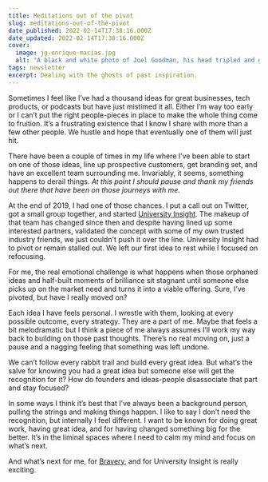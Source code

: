 ```yaml
---
title: Meditations out of the pivot
slug: meditations-out-of-the-pivot
date_published: 2022-02-14T17:38:16.000Z
date_updated: 2022-02-14T17:38:16.000Z
cover:
  image: jg-enrique-macias.jpg
  alt: "A black and white photo of Joel Goodman, his head tripled and ghosted with lots of visual motion."
tags: newsletter
excerpt: Dealing with the ghosts of past inspiration.
---
```


Sometimes I feel like I’ve had a thousand ideas for great businesses, tech products, or podcasts but have just mistimed it all. Either I’m way too early or I can’t put the right people-pieces in place to make the whole thing come to fruition. It’s a frustrating existence that I know I share with more than a few other people. We hustle and hope that eventually one of them will just hit.

There have been a couple of times in my life where I’ve been able to start on one of those ideas, line up prospective customers, get branding set, and have an excellent team surrounding me. Invariably, it seems, something happens to derail things. *At this point I should pause and thank my friends out there that have been on those journeys with me.*

At the end of 2019, I had one of those chances. I put a call out on Twitter, got a small group together, and started [University Insight](https://universityinsight.com?utm_source=jgg). The makeup of that team has changed since then and despite having lined up some interested partners, validated the concept with some of my own trusted industry friends, we just couldn't push it over the line. University Insight had to pivot or remain stalled out. We left our first idea to rest while I focused on refocusing.

For me, the real emotional challenge is what happens when those orphaned ideas and half-built moments of brilliance sit stagnant until someone else picks up on the market need and turns it into a viable offering. Sure, I’ve pivoted, but have I really moved on?

Each idea I have feels personal. I wrestle with them, looking at every possible outcome, every strategy. They are a part of me. Maybe that feels a bit melodramatic but I think a piece of me always assumes I’ll work my way back to building on those past thoughts. There’s no real moving on, just a pause and a nagging feeling that something was left undone.

We can’t follow every rabbit trail and build every great idea. But what’s the salve for knowing you had a great idea but someone else will get the recognition for it? How do founders and ideas-people disassociate that part and stay focused?

In some ways I think it’s best that I’ve always been a background person, pulling the strings and making things happen. I like to say I don’t need the recognition, but internally I feel different. I want to be known for doing great work, having great idea, and for having changed something big for the better. It’s in the liminal spaces where I need to calm my mind and focus on what’s next.

And what’s next for me, for [Bravery](https://bravery.co?utm_source=jgg), and for University Insight is really exciting.
